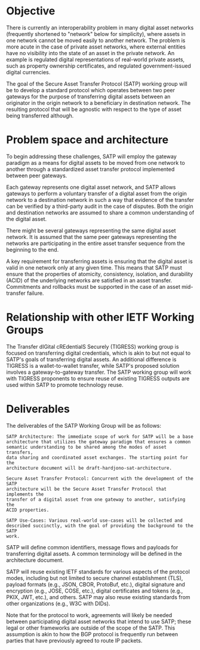 # Objective

There is currently an interoperability problem in many digital asset
networks (frequently shortened to "network" below for simplicity),
where assets in one network cannot be moved easily to another
network. The problem is more acute in the case of private asset
networks, where external entities have no visibility into the state of
an asset in the private network.  An example is regulated digital
representations of real-world private assets, such as property
ownership certificates, and regulated government-issued digital
currencies.

The goal of the Secure Asset Transfer Protocol (SATP) working group
will be to develop a standard protocol which operates between two peer
gateways for the purpose of transferring digital assets between an
originator in the origin network to a beneficiary in destination
network.  The resulting protocol that will be agnostic with respect to
the type of asset being transferred although.

# Problem space and architecture

To begin addressing these challenges, SATP will employ the gateway paradigm as
a means for digital assets to be moved from one network to another through a
standardized asset transfer protocol implemented between peer gateways.

Each gateway represents one digital asset network, and SATP allows
gateways to perform a voluntary transfer of a digital asset from the
origin network to a destination network in such a way that evidence of
the transfer can be verified by a third-party audit in the case of
disputes. Both the origin and destination networks are assumed to
share a common understanding of the digital asset.

There might be several gateways representing the same digital asset
network. It is assumed that the same peer gateways representing the
networks are participating in the entire asset transfer sequence from
the beginning to the end.

A key requirement for transferring assets is ensuring that the digital asset is
valid in one network only at any given time. This means that SATP must ensure
that the properties of atomicity, consistency, isolation, and durability (ACID)
of the underlying networks are satisfied in an asset transfer. Commitments and
rollbacks must be supported in the case of an asset mid-transfer failure.

# Relationship with other IETF Working Groups

The Transfer dIGital cREdentialS Securely (TIGRESS) working group is
focused on transferring digital credentials, which is akin to but not
equal to SATP's goals of transferring digital assets.  An additional
difference is TIGRESS is a wallet-to-wallet transfer, while SATP's
proposed solution involves a gateway-to-gateway transfer. The SATP
working group will work with TIGRESS proponents to ensure reuse of
existing TIGRESS outputs are used within SATP to promote technology
reuse.

# Deliverables

The deliverables of the SATP Working Group will be as follows:

    SATP Architecture: The immediate scope of work for SATP will be a base
    architecture that utilizes the gateway paradigm that ensures a common
    semantic understanding to be shared among the modes of asset transfers,
    data sharing and coordinated asset exchanges. The starting point for the
    architecture document will be draft-hardjono-sat-architecture.

    Secure Asset Transfer Protocol: Concurrent with the development of the SATP
    architecture will be the Secure Asset Transfer Protocol that implements the
    transfer of a digital asset from one gateway to another, satisfying the
    ACID properties.

    SATP Use-Cases: Various real-world use-cases will be collected and
    described succinctly, with the goal of providing the background to the SATP
    work.

SATP will define common identifiers, message flows and payloads for
transferring digital assets. A common terminology will be defined in
the architecture document.

SATP will reuse existing IETF standards for various aspects of the protocol
modes, including but not limited to secure channel establishment (TLS), payload
formats (e.g., JSON, CBOR, ProtoBuf, etc.), digital signature and encryption
(e.g., JOSE, COSE, etc.), digital certificates and tokens (e.g., PKIX, JWT,
etc.), and others. SATP may also reuse existing standards from other
organizations (e.g., W3C with DIDs).

Note that for the protocol to work, agreements will likely be needed
between participating digital asset networks that intend to use SATP;
these legal or other frameworks are outside of the scope of the SATP.
This assumption is akin to how the BGP protocol is frequently run
between parties that have previously agreed to route IP packets.
